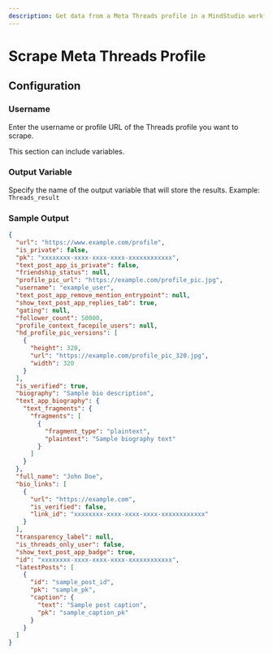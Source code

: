 ```yaml
---
description: Get data from a Meta Threads profile in a MindStudio workflow
---
```


# Scrape Meta Threads Profile

## Configuration

### Username

Enter the username or profile URL of the Threads profile you want to scrape.

This section can include variables.

### Output Variable

Specify the name of the output variable that will store the results. Example: `Threads_result`

### Sample Output

```json
{
  "url": "https://www.example.com/profile",
  "is_private": false,
  "pk": "xxxxxxxx-xxxx-xxxx-xxxx-xxxxxxxxxxxx",
  "text_post_app_is_private": false,
  "friendship_status": null,
  "profile_pic_url": "https://example.com/profile_pic.jpg",
  "username": "example_user",
  "text_post_app_remove_mention_entrypoint": null,
  "show_text_post_app_replies_tab": true,
  "gating": null,
  "follower_count": 50000,
  "profile_context_facepile_users": null,
  "hd_profile_pic_versions": [
    {
      "height": 320,
      "url": "https://example.com/profile_pic_320.jpg",
      "width": 320
    }
  ],
  "is_verified": true,
  "biography": "Sample bio description",
  "text_app_biography": {
    "text_fragments": {
      "fragments": [
        {
          "fragment_type": "plaintext",
          "plaintext": "Sample biography text"
        }
      ]
    }
  },
  "full_name": "John Doe",
  "bio_links": [
    {
      "url": "https://example.com",
      "is_verified": false,
      "link_id": "xxxxxxxx-xxxx-xxxx-xxxx-xxxxxxxxxxxx"
    }
  ],
  "transparency_label": null,
  "is_threads_only_user": false,
  "show_text_post_app_badge": true,
  "id": "xxxxxxxx-xxxx-xxxx-xxxx-xxxxxxxxxxxx",
  "latestPosts": [
    {
      "id": "sample_post_id",
      "pk": "sample_pk",
      "caption": {
        "text": "Sample post caption",
        "pk": "sample_caption_pk"
      }
    }
  ]
}
```

